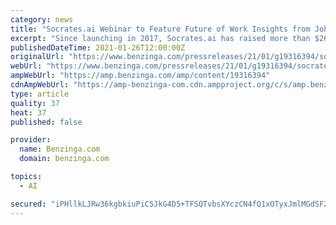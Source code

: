 ```yaml
---
category: news
title: "Socrates.ai Webinar to Feature Future of Work Insights from John Sumser"
excerpt: "Since launching in 2017, Socrates.ai has raised more than $26 million in funding from leading venture capital firms and been named a Gartner \"Cool\" Vendor, Top 10 Virtual Assistant Solution Providers by CIO Magazine and Hot Startup by Business Insider ..."
publishedDateTime: 2021-01-26T12:00:00Z
originalUrl: "https://www.benzinga.com/pressreleases/21/01/g19316394/socrates-ai-webinar-to-feature-future-of-work-insights-from-john-sumser"
webUrl: "https://www.benzinga.com/pressreleases/21/01/g19316394/socrates-ai-webinar-to-feature-future-of-work-insights-from-john-sumser"
ampWebUrl: "https://amp.benzinga.com/amp/content/19316394"
cdnAmpWebUrl: "https://amp-benzinga-com.cdn.ampproject.org/c/s/amp.benzinga.com/amp/content/19316394"
type: article
quality: 37
heat: 37
published: false

provider:
  name: Benzinga.com
  domain: benzinga.com

topics:
  - AI

secured: "iPHllkLJRw36kgbkiuPiC5JkG4D5+TFSQTvbsXYczCN4fQ1xOTyxJmlMGdSF2JPQRydfCcGEvM3w+uvPiw/Z4WUD1ZIIenYTRBvHOvPlPYKofcdITIUe0ngd76xM7IGNqlLUT9TNY/KFeOiC9pq2evSZv+K/ZbCwEELgm0FJBuk9vjr2X1dMFiWzOLl9DYYRoqCdzbLjCyQR1/WDHhTeyDWI+/EiZ/4wCilopq5eft8IplfxpzKCjJIU6JJdGnm60jckS0AtlIATbEcvaltnHTUHGc8+mmWdez781IDqI51cRm3GS1ZX5mBMe9HHs7HUq82WAdxo1Tqm4iHiJ8SETubfgIC6O66uEGpFO/qBQI8=;rQymkIsAIo5QcUBiBD5FhA=="
---
```


